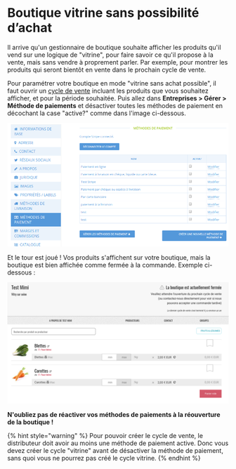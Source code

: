 # Boutique vitrine sans possibilité d’achat

Il arrive qu'un gestionnaire de boutique souhaite afficher les produits qu'il vend sur une logique de "vitrine", pour faire savoir ce qu'il propose à la vente, mais sans vendre à proprement parler. Par exemple, pour montrer les produits qui seront bientôt en vente dans le prochain cycle de vente.

Pour paramétrer votre boutique en mode "vitrine sans achat possible", il faut ouvrir un [cycle de vente](broken-reference) incluant les produits que vous souhaitez afficher, et pour la période souhaitée. Puis allez dans **Entreprises > Gérer > Méthode de paiements** et désactiver toutes les méthodes de paiement en décochant la case "active?" comme dans l'image ci-dessous.&#x20;

![](<../../.gitbook/assets/image (61).png>)

Et le tour est joué ! Vos produits s'affichent sur votre boutique, mais la boutique est bien affichée comme fermée à la commande. Exemple ci-dessous :&#x20;

![](<../../.gitbook/assets/image (44).png>)

**N'oubliez pas de réactiver vos méthodes de paiements à la réouverture de la boutique !**

{% hint style="warning" %}
Pour pouvoir créer le cycle de vente, le distributeur doit avoir au moins une méthode de paiement active. Donc vous devez créer le cycle "vitrine" avant de désactiver la méthode de paiement, sans quoi vous ne pourrez pas créé le cycle vitrine.
{% endhint %}
